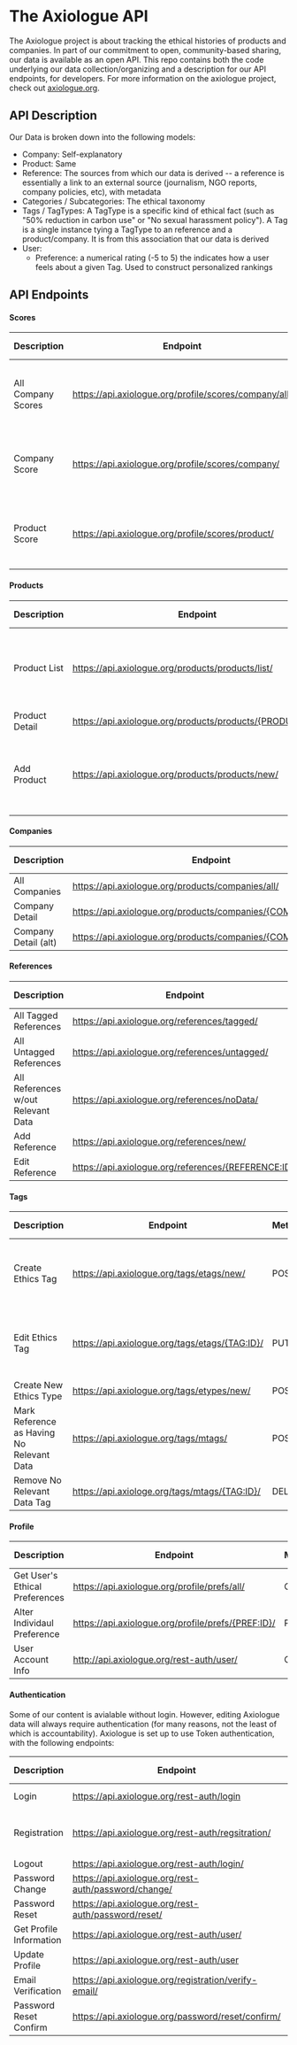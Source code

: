 # The Axiologue API

The Axiologue project is about tracking the ethical histories of products and companies.  In part of our commitment to open, community-based sharing, our data is available as an open API.  This repo contains both the code underlying our data collection/organizing and a description for our API endpoints, for developers. For more information on the axiologue project, check out [axiologue.org](https://www.axiologue.org).

## API Description

Our Data is broken down into the following models:

* Company: Self-explanatory
* Product: Same
* Reference: The sources from which our data is derived -- a reference is essentially a link to an external source (journalism, NGO reports, company policies, etc), with metadata
* Categories / Subcategories: The ethical taxonomy
* Tags / TagTypes: A TagType is a specific kind of ethical fact (such as "50% reduction in carbon use" or "No sexual harassment policy"). A Tag is a single instance tying a TagType to an reference and a product/company.  It is from this association that our data is derived 
* User:
    * Preference: a numerical rating (-5 to 5) the indicates how a user feels about a given Tag.  Used to construct personalized rankings

## API Endpoints

#### Scores

Description  |  Endpoint  |  Method  |  Expected Data  | Login Required | Query Parameters
-----------  |  --------  |  ------  |  -------------  | -------------- | ----------------
All Company Scores | https://api.axiologue.org/profile/scores/company/all/ | GET | | No (for Generic Scores), Yes (for Personal Scores) | include_subcategories, include_object, use_generics, use_fuzzy_fetch 
Company Score | https://api.axiologue.org/profile/scores/company/ | GET | | No (for Generic Scores), Yes (for Personal Scores) | name, id, include_subcategories, include_object, use_generics, use_fuzzy_fetch 
Product Score | https://api.axiologue.org/profile/scores/product/ | GET | | No (for Generic Scores), Yes (for Personal Scores) | name, id, include_subcategories, include_object, use_generics, use_fuzzy_fetch 

#### Products

Description  |  Endpoint  |  Method  |  Expected Data  | Login Required | Query Parameters
-----------  |  --------  |  ------  |  -------------  | -------------- | ----------------
Product List | https://api.axiologue.org/products/products/list/ | GET |    | No | none, name, company, company_id, price_min, price_max, category, division
Product Detail | https://api.axiologue.org/products/products/{PRODUCT:ID}/ | GET |    | No | 
Add Product | https://api.axiologue.org/products/products/new/ | POST | name, company_id, price [optional: category, division, image_url] | Yes | 

#### Companies

Description  |  Endpoint  |  Method  |  Expected Data  | Login Required | Query Parameters
-----------  |  --------  |  ------  |  -------------  | -------------- | ----------------
All Companies | https://api.axiologue.org/products/companies/all/ | GET |    | No |
Company Detail | https://api.axiologue.org/products/companies/{COMPANY:ID}/ | GET |    | No |
Company Detail (alt) | https://api.axiologue.org/products/companies/{COMPANY:NAME}/ | GET |    | No |

#### References

Description  |  Endpoint  |  Method  |  Expected Data  | Login Required | Query Parameters
-----------  |  --------  |  ------  |  -------------  | -------------- | ----------------
All Tagged References  |  https://api.axiologue.org/references/tagged/  |  GET  |    |  No
All Untagged References  |  https://api.axiologue.org/references/untagged/  |  GET  |   |  No
All References w/out Relevant Data  |  https://api.axiologue.org/references/noData/  |  GET  |   |  No
Add Reference  |  https://api.axiologue.org/references/new/  |  POST  |  url, title, notes  |  Yes
Edit Reference  |  https://api.axiologue.org/references/{REFERENCE:ID}/  |  PUT  |  url, title, notes |  Yes

#### Tags

Description  |  Endpoint  |  Method  |  Expected Data  | Login Required | Query Parameters
-----------  |  --------  |  ------  |  -------------  | -------------- | ----------------
Create Ethics Tag  |  https://api.axiologue.org/tags/etags/new/  |  POST  |  company, subcategory, tag_type, excerpt, [optional: value]  |  Yes
Edit Ethics Tag  |  https://api.axiologue.org/tags/etags/{TAG:ID}/  |  PUT  |  company, subcategory, tag_type, excerpt, [optional: value]  |  Yes
Create New Ethics Type  |  https://api.axiologue.org/tags/etypes/new/  |  POST  |  subcategory, name  |  Yes
Mark Reference as Having No Relevant Data  |  https://api.axiologue.org/tags/mtags/  |  POST  |  reference  |  Yes
Remove No Relevant Data Tag  |  https://api.axiologe.org/tags/mtags/{TAG:ID}/  |  DELETE  |   |  Yes

#### Profile

Description  |  Endpoint  |  Method  |  Expected Data  | Login Required | Query Parameters
-----------  |  --------  |  ------  |  -------------  | -------------- | ----------------
Get User's Ethical Preferences  |  https://api.axiologue.org/profile/prefs/all/  |  GET  |    |  Yes
Alter Individaul Preference  |  https://api.axiologue.org/profile/prefs/{PREF:ID}/  |  PUT  |  id, preference  |  Yes
User Account Info | http://api.axiologue.org/rest-auth/user/ | GET | | Yes | 

#### Authentication

Some of our content is avialable without login.  However, editing Axiologue data will always require authentication (for many reasons, not the least of which is accountability).  Axiologue is set up to use Token authentication, with the following endpoints:

Description  |  Endpoint  |  Method  |  Expected Data  | Login Required | Query Parameters
-----------  |  --------  |  ------  |  -------------  | -------------- | ----------------
Login  |  https://api.axiologue.org/rest-auth/login  |  POST  |  username, password  |  No
Registration  | https://api.axiologue.org/rest-auth/regsitration/  |  POST  | username, password1, password2, email  |  No
Logout  |  https://api.axiologue.org/rest-auth/login/  |  POST  |   |   Yes
Password Change  |  https://api.axiologue.org/rest-auth/password/change/  |  POST  |  password1, password2  |  Yes
Password Reset  |  https://api.axiologue.org/rest-auth/password/reset/  |  POST  |  email  |  Yes
Get Profile Information  |  https://api.axiologue.org/rest-auth/user/  |  GET  |     |  Yes
Update Profile  |  https://api.axiologue.org/rest-auth/user  |  PATCH  |  data  |  Yes
Email Verification  |  https://api.axiologue.org/registration/verify-email/  |  POST  |  key  |  No
Password Reset Confirm  |  https://api.axiologue.org/password/reset/confirm/  |  POST  |  uid, token, password1, password2  |  Yes

